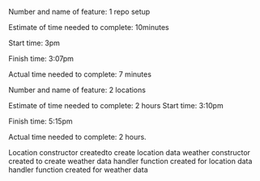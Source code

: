 Number and name of feature: 1 repo setup

Estimate of time needed to complete: 10minutes

Start time: 3pm

Finish time: 3:07pm

Actual time needed to complete: 7 minutes

Number and name of feature: 2 locations

Estimate of time needed to complete: 2 hours
Start time: 3:10pm

Finish time: 5:15pm

Actual time needed to complete: 2 hours.

Location constructor createdto create location data
weather constructor created to create weather data
handler function created for location data
handler function created for weather data
